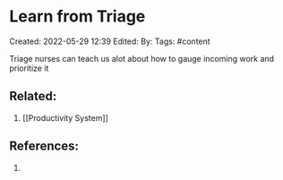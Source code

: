 # Learn from Triage
Created: 2022-05-29 12:39
Edited: 
By: 
Tags: #content 

Triage nurses can teach us alot about how to gauge incoming work and prioritize it

## Related:
1. [[Productivity System]]

## References:
1. 